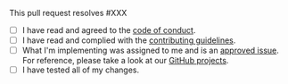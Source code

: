 This pull request resolves #XXX

 - [ ] I have read and agreed to the [code of conduct](https://github.com/thehairy/movie-web/blob/dev/.github/CODE_OF_CONDUCT.md).
 - [ ] I have read and complied with the [contributing guidelines](https://github.com/thehairy/movie-web/blob/dev/.github/CONTRIBUTING.md).
 - [ ] What I'm implementing was assigned to me and is an [approved issue](https://github.com/thehairy/movie-web/issues?q=is%3Aopen+is%3Aissue+label%3Aapproved). For reference, please take a look at our [GitHub projects](https://github.com/thehairy/movie-web/projects).
 - [ ] I have tested all of my changes.
